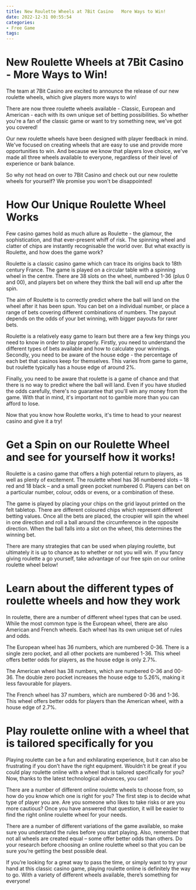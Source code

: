 ```yaml
---
title: New Roulette Wheels at 7Bit Casino   More Ways to Win!
date: 2022-12-31 00:55:54
categories:
- Free Game
tags:
---
```



#  New Roulette Wheels at 7Bit Casino - More Ways to Win!

The team at 7Bit Casino are excited to announce the release of our new roulette wheels, which give players more ways to win!

There are now three roulette wheels available - Classic, European and American - each with its own unique set of betting possibilities. So whether you're a fan of the classic game or want to try something new, we've got you covered!

Our new roulette wheels have been designed with player feedback in mind. We've focused on creating wheels that are easy to use and provide more opportunities to win. And because we know that players love choice, we've made all three wheels available to everyone, regardless of their level of experience or bank balance.

So why not head on over to 7Bit Casino and check out our new roulette wheels for yourself? We promise you won't be disappointed!

#  How Our Unique Roulette Wheel Works

Few casino games hold as much allure as Roulette - the glamour, the sophistication, and that ever-present whiff of risk. The spinning wheel and clatter of chips are instantly recognisable the world over. But what exactly is Roulette, and how does the game work?

Roulette is a classic casino game which can trace its origins back to 18th century France. The game is played on a circular table with a spinning wheel in the centre. There are 38 slots on the wheel, numbered 1-36 (plus 0 and 00), and players bet on where they think the ball will end up after the spin.

The aim of Roulette is to correctly predict where the ball will land on the wheel after it has been spun. You can bet on a individual number, or place a range of bets covering different combinations of numbers. The payout depends on the odds of your bet winning, with bigger payouts for rarer bets.

Roulette is a relatively easy game to learn but there are a few key things you need to know in order to play properly. Firstly, you need to understand the different types of bets available and how to calculate your winnings. Secondly, you need to be aware of the house edge - the percentage of each bet that casinos keep for themselves. This varies from game to game, but roulette typically has a house edge of around 2%.

Finally, you need to be aware that roulette is a game of chance and that there is no way to predict where the ball will land. Even if you have studied the odds carefully, there's no guarantee that you'll win any money from the game. With that in mind, it's important not to gamble more than you can afford to lose.

Now that you know how Roulette works, it's time to head to your nearest casino and give it a try!

#  Get a Spin on our Roulette Wheel and see for yourself how it works!

Roulette is a casino game that offers a high potential return to players, as well as plenty of excitement. The roulette wheel has 36 numbered slots – 18 red and 18 black – and a small green pocket numbered 0. Players can bet on a particular number, colour, odds or evens, or a combination of these.

The game is played by placing your chips on the grid layout printed on the felt tabletop. There are different coloured chips which represent different betting values. Once all the bets are placed, the croupier will spin the wheel in one direction and roll a ball around the circumference in the opposite direction. When the ball falls into a slot on the wheel, this determines the winning bet.

There are many strategies that can be used when playing roulette, but ultimately it is up to chance as to whether or not you will win. If you fancy giving roulette a go yourself, take advantage of our free spin on our online roulette wheel below!

#  Learn about the different types of roulette wheels and how they work

In roulette, there are a number of different wheel types that can be used. While the most common type is the European wheel, there are also American and French wheels. Each wheel has its own unique set of rules and odds.

The European wheel has 36 numbers, which are numbered 0-36. There is a single zero pocket, and all other pockets are numbered 1-36. This wheel offers better odds for players, as the house edge is only 2.7%.

The American wheel has 38 numbers, which are numbered 0-36 and 00-36. The double zero pocket increases the house edge to 5.26%, making it less favourable for players.

The French wheel has 37 numbers, which are numbered 0-36 and 1-36. This wheel offers better odds for players than the American wheel, with a house edge of 2.7%.

#  Play roulette online with a wheel that is tailored specifically for you

Playing roulette can be a fun and exhilarating experience, but it can also be frustrating if you don’t have the right equipment. Wouldn’t it be great if you could play roulette online with a wheel that is tailored specifically for you? Now, thanks to the latest technological advances, you can!

There are a number of different online roulette wheels to choose from, so how do you know which one is right for you? The first step is to decide what type of player you are. Are you someone who likes to take risks or are you more cautious? Once you have answered that question, it will be easier to find the right online roulette wheel for your needs.

There are a number of different variations of the game available, so make sure you understand the rules before you start playing. Also, remember that not all wheels are created equal – some offer better odds than others. Do your research before choosing an online roulette wheel so that you can be sure you’re getting the best possible deal.

If you’re looking for a great way to pass the time, or simply want to try your hand at this classic casino game, playing roulette online is definitely the way to go. With a variety of different wheels available, there’s something for everyone!